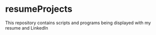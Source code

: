 # resumeProjects
This repository contains scripts and programs being displayed with my resume and LinkedIn

